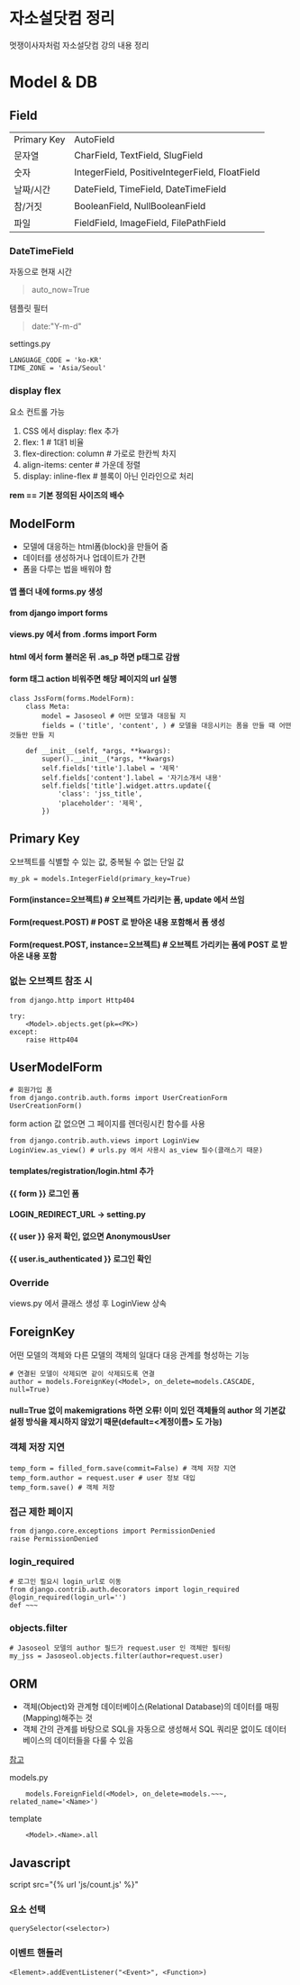 # 자소설닷컴 정리
멋쟁이사자처럼 자소설닷컴 강의 내용 정리

# Model & DB
## Field
|||
|---|---|
| Primary Key | AutoField |
| 문자열 | CharField, TextField, SlugField |
| 숫자 | IntegerField, PositiveIntegerField, FloatField |
| 날짜/시간 | DateField, TimeField, DateTimeField |
| 참/거짓 | BooleanField, NullBooleanField |
| 파일 | FieldField, ImageField, FilePathField |

### DateTimeField
자동으로 현재 시간
> auto_now=True

템플릿 필터
> date:"Y-m-d"

settings.py
```
LANGUAGE_CODE = 'ko-KR'
TIME_ZONE = 'Asia/Seoul'
```

### display flex
요소 컨트롤 가능

1. CSS 에서 display: flex 추가
2. flex: 1 # 1대1 비율
3. flex-direction: column # 가로로 한칸씩 차지
4. align-items: center # 가운데 정렬
5. display: inline-flex # 블록이 아닌 인라인으로 처리

**rem == 기본 정의된 사이즈의 배수**

## ModelForm
* 모델에 대응하는 html폼(block)을 만들어 줌
* 데이터를 생성하거나 업데이트가 간편
* 폼을 다루는 법을 배워야 함

#### 앱 폴더 내에 forms.py 생성
#### from django import forms
#### views.py 에서 from .forms import Form
#### html 에서 form 불러온 뒤 .as_p 하면 p태그로 감쌈
#### form 태그 action 비워주면 해당 페이지의 url 실행

```
class JssForm(forms.ModelForm):
    class Meta:
        model = Jasoseol # 어떤 모델과 대응될 지
        fields = ('title', 'content', ) # 모델을 대응시키는 폼을 만들 때 어떤 것들만 만들 지

    def __init__(self, *args, **kwargs):
        super().__init__(*args, **kwargs)
        self.fields['title'].label = '제목'
        self.fields['content'].label = '자기소개서 내용'
        self.fields['title'].widget.attrs.update({
            'class': 'jss_title',
            'placeholder': '제목',
        })
```

## Primary Key
오브젝트를 식별할 수 있는 값, 중복될 수 없는 단일 값
```
my_pk = models.IntegerField(primary_key=True)
```

#### Form(instance=오브젝트) # 오브젝트 가리키는 폼, update 에서 쓰임
#### Form(request.POST) # POST 로 받아온 내용 포함해서 폼 생성
#### Form(request.POST, instance=오브젝트) # 오브젝트 가리키는 폼에 POST 로 받아온 내용 포함

### 없는 오브젝트 참조 시
```
from django.http import Http404

try:
    <Model>.objects.get(pk=<PK>)
except:
    raise Http404
```

## UserModelForm
```
# 회원가입 폼
from django.contrib.auth.forms import UserCreationForm
UserCreationForm()
```
form action 값 없으면 그 페이지를 렌더링시킨 함수를 사용

```
from django.contrib.auth.views import LoginView
LoginView.as_view() # urls.py 에서 사용시 as_view 필수(클래스기 때문)
```

#### templates/registration/login.html 추가
#### {{ form }} 로그인 폼
#### LOGIN_REDIRECT_URL -> setting.py
#### {{ user }} 유저 확인, 없으면 AnonymousUser
#### {{ user.is_authenticated }} 로그인 확인

### Override
views.py 에서 클래스 생성 후 LoginView 상속

## ForeignKey
어떤 모델의 객체와 다른 모델의 객체의 일대다 대응 관계를 형성하는 기능
```
# 연결된 모델이 삭제되면 같이 삭제되도록 연결
author = models.ForeignKey(<Model>, on_delete=models.CASCADE, null=True)
```
#### null=True 없이 makemigrations 하면 오류! 이미 있던 객체들의 author 의 기본값 설정 방식을 제시하지 않았기 때문(default=<계정이름> 도 가능)

### 객체 저장 지연
```
temp_form = filled_form.save(commit=False) # 객체 저장 지연
temp_form.author = request.user # user 정보 대입
temp_form.save() # 객체 저장
```

### 접근 제한 페이지
```
from django.core.exceptions import PermissionDenied
raise PermissionDenied
```

### login_required
```
# 로그인 필요시 login_url로 이동
from django.contrib.auth.decorators import login_required
@login_required(login_url='')
def ~~~
```

### objects.filter
```
# Jasoseol 모델의 author 필드가 request.user 인 객체만 필터링
my_jss = Jasoseol.objects.filter(author=request.user)
```

## ORM
* 객체(Object)와 관계형 데이터베이스(Relational Database)의 데이터를 매핑(Mapping)해주는 것
* 객체 간의 관계를 바탕으로 SQL을 자동으로 생성해서 SQL 쿼리문 없이도 데이터베이스의 데이터들을 다룰 수 있음

<a href="https://fabl1106.github.io/django/2019/05/27/Django-26.-%EC%9E%A5%EA%B3%A0-related_name-%EC%84%A4%EC%A0%95%EB%B0%A9%EB%B2%95.html">참고</a>

models.py
```
    models.ForeignField(<Model>, on_delete=models.~~~, related_name='<Name>')
```

template
```
    <Model>.<Name>.all
```

## Javascript
script src="{% url 'js/count.js' %}"

### 요소 선택
```
querySelector(<selector>)
```

### 이벤트 핸들러
```
<Element>.addEventListener("<Event>", <Function>)
```
